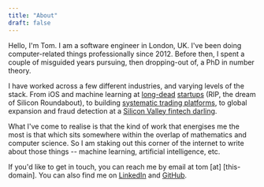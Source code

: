 ```yaml
---
title: "About"
draft: false
---
```


Hello, I'm Tom. I am a software engineer in London, UK. I've been doing computer-related things professionally since 2012. Before then, I spent a couple of misguided years pursuing, then dropping-out of, a PhD in number theory.

I have worked across a few different industries, and varying levels of the stack. From iOS and machine learning at [long-dead][likely] [startups][lumi] (RIP, the dream of Silicon Roundabout), to building [systematic trading platforms][ahl], to global expansion and fraud detection at a [Silicon Valley fintech darling][stripe].

What I've come to realise is that the kind of work that energises me the most is that which sits somewhere within the overlap of mathematics and computer science. So I am staking out this corner of the internet to write about those things -- machine learning, artificial intelligence, etc.

If you'd like to get in touch, you can reach me by email at tom [at] [this-domain]. You can also find me on [LinkedIn][linkedin] and [GitHub][gh].

[likely]: https://techcrunch.com/2012/11/23/social-data-analytics-startup-likely-secures-1-6m-to-scale-up-offer-for-brands/
[lumi]: https://www.theguardian.com/media/2013/jul/11/last-fm-lumi-stiksel-miller-web-recommendation
[ahl]: https://www.man.com/ahl
[stripe]: https://stripe.com/
[linkedin]: https://www.linkedin.com/in/thomas-o-brien-01ba342b
[gh]: https://github.com/t-ob